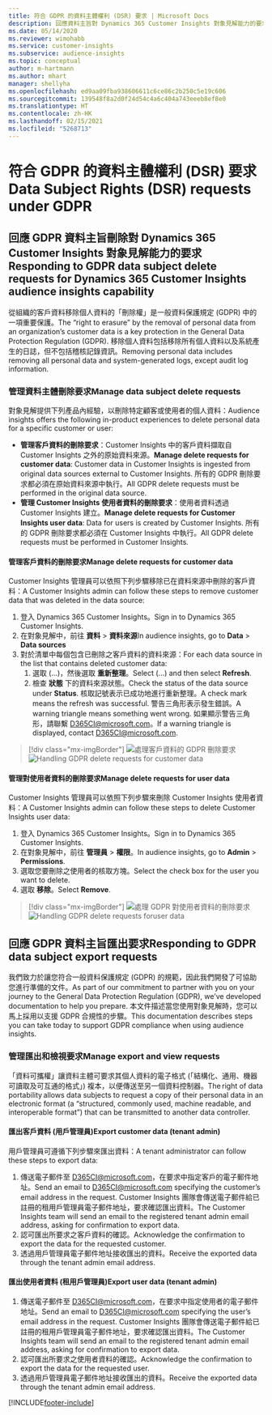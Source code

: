 ```yaml
---
title: 符合 GDPR 的資料主體權利 (DSR) 要求 | Microsoft Docs
description: 回應資料主旨對 Dynamics 365 Customer Insights 對象見解能力的要求。
ms.date: 05/14/2020
ms.reviewer: wimohabb
ms.service: customer-insights
ms.subservice: audience-insights
ms.topic: conceptual
author: m-hartmann
ms.author: mhart
manager: shellyha
ms.openlocfilehash: ed9aa09fba938606611c6ce86c2b250c5e19c606
ms.sourcegitcommit: 139548f8a2d0f24d54c4a6c404a743eeeb8ef8e0
ms.translationtype: HT
ms.contentlocale: zh-HK
ms.lasthandoff: 02/15/2021
ms.locfileid: "5268713"
---
```

# <a name="data-subject-rights-dsr-requests-under-gdpr"></a><span data-ttu-id="66e27-103">符合 GDPR 的資料主體權利 (DSR) 要求</span><span class="sxs-lookup"><span data-stu-id="66e27-103">Data Subject Rights (DSR) requests under GDPR</span></span>

## <a name="responding-to-gdpr-data-subject-delete-requests-for-dynamics-365-customer-insights-audience-insights-capability"></a><span data-ttu-id="66e27-104">回應 GDPR 資料主旨刪除對 Dynamics 365 Customer Insights 對象見解能力的要求</span><span class="sxs-lookup"><span data-stu-id="66e27-104">Responding to GDPR data subject delete requests for Dynamics 365 Customer Insights audience insights capability</span></span>

<span data-ttu-id="66e27-105">從組織的客戶資料移除個人資料的「刪除權」是一般資料保護規定 (GDPR) 中的一項重要保護。</span><span class="sxs-lookup"><span data-stu-id="66e27-105">The “right to erasure” by the removal of personal data from an organization’s customer data is a key protection in the General Data Protection Regulation (GDPR).</span></span> <span data-ttu-id="66e27-106">移除個人資料包括移除所有個人資料以及系統產生的日誌，但不包括稽核記錄資訊。</span><span class="sxs-lookup"><span data-stu-id="66e27-106">Removing personal data includes removing all personal data and system-generated logs, except audit log information.</span></span>

### <a name="manage-data-subject-delete-requests"></a><span data-ttu-id="66e27-107">管理資料主體刪除要求</span><span class="sxs-lookup"><span data-stu-id="66e27-107">Manage data subject delete requests</span></span>

<span data-ttu-id="66e27-108">對象見解提供下列產品內經驗，以刪除特定顧客或使用者的個人資料：</span><span class="sxs-lookup"><span data-stu-id="66e27-108">Audience insights offers the following in-product experiences to delete personal data for a specific customer or user:</span></span>

- <span data-ttu-id="66e27-109">**管理客戶資料的刪除要求**：Customer Insights 中的客戶資料擷取自 Customer Insights 之外的原始資料來源。</span><span class="sxs-lookup"><span data-stu-id="66e27-109">**Manage delete requests for customer data**: Customer data in Customer Insights is ingested from original data sources external to Customer Insights.</span></span> <span data-ttu-id="66e27-110">所有的 GDPR 刪除要求都必須在原始資料來源中執行。</span><span class="sxs-lookup"><span data-stu-id="66e27-110">All GDPR delete requests must be performed in the original data source.</span></span>
- <span data-ttu-id="66e27-111">**管理 Customer Insights 使用者資料的刪除要求**：使用者資料透過 Customer Insights 建立。</span><span class="sxs-lookup"><span data-stu-id="66e27-111">**Manage delete requests for Customer Insights user data**: Data for users is created by Customer Insights.</span></span> <span data-ttu-id="66e27-112">所有的 GDPR 刪除要求都必須在 Customer Insights 中執行。</span><span class="sxs-lookup"><span data-stu-id="66e27-112">All GDPR delete requests must be performed in Customer Insights.</span></span>

#### <a name="manage-delete-requests-for-customer-data"></a><span data-ttu-id="66e27-113">管理客戶資料的刪除要求</span><span class="sxs-lookup"><span data-stu-id="66e27-113">Manage delete requests for customer data</span></span>

<span data-ttu-id="66e27-114">Customer Insights 管理員可以依照下列步驟移除已在資料來源中刪除的客戶資料：</span><span class="sxs-lookup"><span data-stu-id="66e27-114">A Customer Insights admin can follow these steps to remove customer data that was deleted in the data source:</span></span>

1. <span data-ttu-id="66e27-115">登入 Dynamics 365 Customer Insights。</span><span class="sxs-lookup"><span data-stu-id="66e27-115">Sign in to Dynamics 365 Customer Insights.</span></span>
2. <span data-ttu-id="66e27-116">在對象見解中，前往 **資料** > **資料來源**</span><span class="sxs-lookup"><span data-stu-id="66e27-116">In audience insights, go to **Data** > **Data sources**</span></span>
3. <span data-ttu-id="66e27-117">對於清單中每個包含已刪除之客戶資料的資料來源：</span><span class="sxs-lookup"><span data-stu-id="66e27-117">For each data source in the list that contains deleted customer data:</span></span>
   1. <span data-ttu-id="66e27-118">選取 (...)，然後選取 **重新整理**。</span><span class="sxs-lookup"><span data-stu-id="66e27-118">Select (...) and then select **Refresh**.</span></span>
   2. <span data-ttu-id="66e27-119">檢查 **狀態** 下的資料來源狀態。</span><span class="sxs-lookup"><span data-stu-id="66e27-119">Check the status of the data source under **Status**.</span></span> <span data-ttu-id="66e27-120">核取記號表示已成功地進行重新整理。</span><span class="sxs-lookup"><span data-stu-id="66e27-120">A check mark means the refresh was successful.</span></span> <span data-ttu-id="66e27-121">警告三角形表示發生錯誤。</span><span class="sxs-lookup"><span data-stu-id="66e27-121">A warning triangle means something went wrong.</span></span> <span data-ttu-id="66e27-122">如果顯示警告三角形，請聯繫 D365CI@microsoft.com。</span><span class="sxs-lookup"><span data-stu-id="66e27-122">If a warning triangle is displayed, contact D365CI@microsoft.com.</span></span>

> [!div class="mx-imgBorder"]
> <span data-ttu-id="66e27-123">![處理客戶資料的 GDPR 刪除要求](media/gdpr-data-sources.png "處理客戶資料的 GDPR 刪除要求")</span><span class="sxs-lookup"><span data-stu-id="66e27-123">![Handling GDPR delete requests for customer data](media/gdpr-data-sources.png "Handling GDPR delete requests for customer data")</span></span>

#### <a name="manage-delete-requests-for-user-data"></a><span data-ttu-id="66e27-124">管理對使用者資料的刪除要求</span><span class="sxs-lookup"><span data-stu-id="66e27-124">Manage delete requests for user data</span></span>

<span data-ttu-id="66e27-125">Customer Insights 管理員可以依照下列步驟來刪除 Customer Insights 使用者資料：</span><span class="sxs-lookup"><span data-stu-id="66e27-125">A Customer Insights admin can follow these steps to delete Customer Insights user data:</span></span>

1. <span data-ttu-id="66e27-126">登入 Dynamics 365 Customer Insights。</span><span class="sxs-lookup"><span data-stu-id="66e27-126">Sign in to Dynamics 365 Customer Insights.</span></span>
2. <span data-ttu-id="66e27-127">在對象見解中，前往 **管理員** > **權限**。</span><span class="sxs-lookup"><span data-stu-id="66e27-127">In audience insights, go to **Admin** > **Permissions**.</span></span>
3. <span data-ttu-id="66e27-128">選取您要刪除之使用者的核取方塊。</span><span class="sxs-lookup"><span data-stu-id="66e27-128">Select the check box for the user you want to delete.</span></span>
4. <span data-ttu-id="66e27-129">選取 **移除**。</span><span class="sxs-lookup"><span data-stu-id="66e27-129">Select **Remove**.</span></span>

> [!div class="mx-imgBorder"]
> <span data-ttu-id="66e27-130">![處理 GDPR 對使用者資料的刪除要求](media/gdpr-permissions.png "處理 GDPR 對使用者資料的刪除要求")</span><span class="sxs-lookup"><span data-stu-id="66e27-130">![Handling GDPR delete requests foruser data](media/gdpr-permissions.png "Handling GDPR delete requests for user data")</span></span>

## <a name="responding-to-gdpr-data-subject-export-requests"></a><span data-ttu-id="66e27-131">回應 GDPR 資料主旨匯出要求</span><span class="sxs-lookup"><span data-stu-id="66e27-131">Responding to GDPR data subject export requests</span></span>

<span data-ttu-id="66e27-132">我們致力於讓您符合一般資料保護規定 (GDPR) 的規範，因此我們開發了可協助您進行準備的文件。</span><span class="sxs-lookup"><span data-stu-id="66e27-132">As part of our commitment to partner with you on your journey to the General Data Protection Regulation (GDPR), we’ve developed documentation to help you prepare.</span></span> <span data-ttu-id="66e27-133">本文件描述當您使用對象見解時，您可以馬上採用以支援 GDPR 合規性的步驟。</span><span class="sxs-lookup"><span data-stu-id="66e27-133">This documentation describes steps you can take today to support GDPR compliance when using audience insights.</span></span>

### <a name="manage-export-and-view-requests"></a><span data-ttu-id="66e27-134">管理匯出和檢視要求</span><span class="sxs-lookup"><span data-stu-id="66e27-134">Manage export and view requests</span></span>

<span data-ttu-id="66e27-135">「資料可攜權」讓資料主體可要求其個人資料的電子格式 (「結構化、通用、機器可讀取及可互通的格式」) 複本，以便傳送至另一個資料控制器。</span><span class="sxs-lookup"><span data-stu-id="66e27-135">The right of data portability allows data subjects to request a copy of their personal data in an electronic format (a “structured, commonly used, machine readable, and interoperable format”) that can be transmitted to another data controller.</span></span>

#### <a name="export-customer-data-tenant-admin"></a><span data-ttu-id="66e27-136">匯出客戶資料 (用戶管理員)</span><span class="sxs-lookup"><span data-stu-id="66e27-136">Export customer data (tenant admin)</span></span>

<span data-ttu-id="66e27-137">用戶管理員可遵循下列步驟來匯出資料：</span><span class="sxs-lookup"><span data-stu-id="66e27-137">A tenant administrator can follow these steps to export data:</span></span>

1. <span data-ttu-id="66e27-138">傳送電子郵件至 D365CI@microsoft.com，在要求中指定客戶的電子郵件地址。</span><span class="sxs-lookup"><span data-stu-id="66e27-138">Send an email to D365CI@microsoft.com specifying the customer’s email address in the request.</span></span> <span data-ttu-id="66e27-139">Customer Insights 團隊會傳送電子郵件給已註冊的租用戶管理員電子郵件地址，要求確認匯出資料。</span><span class="sxs-lookup"><span data-stu-id="66e27-139">The Customer Insights team will send an email to the registered tenant admin email address, asking for confirmation to export data.</span></span>
2. <span data-ttu-id="66e27-140">認可匯出所要求之客戶資料的確認。</span><span class="sxs-lookup"><span data-stu-id="66e27-140">Acknowledge the confirmation to export the data for the requested customer.</span></span>
3. <span data-ttu-id="66e27-141">透過用戶管理員電子郵件地址接收匯出的資料。</span><span class="sxs-lookup"><span data-stu-id="66e27-141">Receive the exported data through the tenant admin email address.</span></span>

#### <a name="export-user-data-tenant-admin"></a><span data-ttu-id="66e27-142">匯出使用者資料 (租用戶管理員)</span><span class="sxs-lookup"><span data-stu-id="66e27-142">Export user data (tenant admin)</span></span>

1. <span data-ttu-id="66e27-143">傳送電子郵件至 D365CI@microsoft.com，在要求中指定使用者的電子郵件地址。</span><span class="sxs-lookup"><span data-stu-id="66e27-143">Send an email to D365CI@microsoft.com specifying the user’s email address in the request.</span></span> <span data-ttu-id="66e27-144">Customer Insights 團隊會傳送電子郵件給已註冊的租用戶管理員電子郵件地址，要求確認匯出資料。</span><span class="sxs-lookup"><span data-stu-id="66e27-144">The Customer Insights team will send an email to the registered tenant admin email address, asking for confirmation to export data.</span></span>
2. <span data-ttu-id="66e27-145">認可匯出所要求之使用者資料的確認。</span><span class="sxs-lookup"><span data-stu-id="66e27-145">Acknowledge the confirmation to export the data for the requested user.</span></span>
3. <span data-ttu-id="66e27-146">透過用戶管理員電子郵件地址接收匯出的資料。</span><span class="sxs-lookup"><span data-stu-id="66e27-146">Receive the exported data through the tenant admin email address.</span></span>


[!INCLUDE[footer-include](../includes/footer-banner.md)]